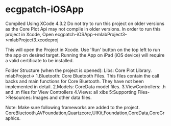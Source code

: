 ecgpatch-iOSApp
===============

Compiled Using XCode 4.3.2
Do not try to run this project on older versions as the Core Plot Api may not compile in older versions.
In order to run this project in Xcode,
Open ecgpatch-iOSApp->mlabProject3->mlabProject3.xcodeproj

This will open the Project in Xcode.
Use 'Run' button on the top left to run the app on desired target.
Running the App on iPad (iOS device) will require a valid certificate to be installed.

Folder Structure (when the project is opened):
Libs: Core Plot Library.
mlabProject->
1.Bluetooth: Core Bluetooth Files. This files contain the call backs and main functions for Core Bluetooth. They have not been implemented in detail.
2.Models: CoreData model files.
3.ViewControllers: .h and .m files for View Controllers
4.Views: all xibs
5:Supporting Files->Resources: Images and other data files.

Note: Make sure following frameworks are added to the project.
	CoreBluetooth,AVFoundation,Quartzcore,UIKit,Foundation,CoreData,CoreGraphics.
